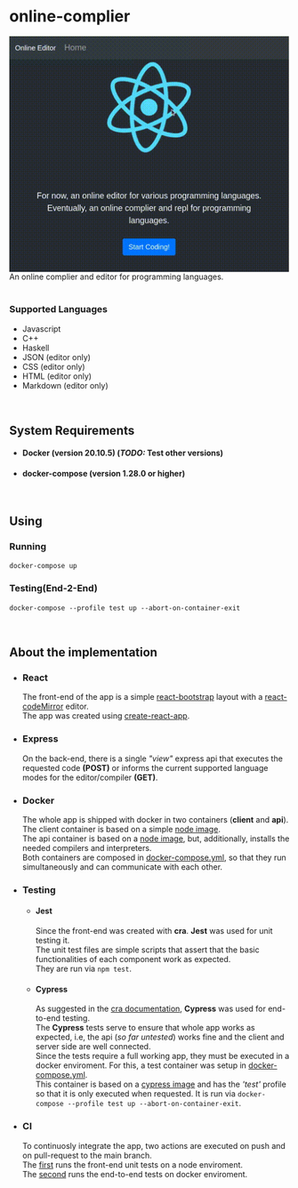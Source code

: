 # online-complier

<img align="right" src="sample.gif">

  An online complier and editor for programming languages.
<br>
<br>


### Supported Languages

* Javascript
* C++
* Haskell
* JSON (editor only)
* CSS (editor only)
* HTML (editor only)
* Markdown (editor only)

<br>

## System Requirements

- #### Docker (version 20.10.5) (_TODO:_ Test other versions)
- #### docker-compose (version 1.28.0 or higher)

<br>

## Using

### Running

```
docker-compose up
```

### Testing(End-2-End)

```
docker-compose --profile test up --abort-on-container-exit
```

<br>

## About the implementation

- ### React
  The front-end of the app is a simple [react-bootstrap](https://react-bootstrap.github.io/) layout with a [react-codeMirror](https://uiwjs.github.io/react-codemirror/) editor. <br>
  The app was created using [create-react-app](https://create-react-app.dev/docs/getting-started/).

- ### Express
  On the back-end, there is a single _"view"_ express api that executes the requested code __(POST)__ or informs the current supported language modes for the editor/compiler __(GET)__.

- ### Docker
  The whole app is shipped with docker in two containers (__client__ and __api__). <br>
  The client container is based on a simple [node image](https://hub.docker.com/_/node). <br>
  The api container is based on a [node image](https://hub.docker.com/_/node), but, additionally, installs the needed compilers and interpreters. <br>
  Both containers are composed in [docker-compose.yml](https://github.com/PedroASA/online-complier/blob/main/docker-compose.yml), so that they run simultaneously and can communicate with each other. 

- ### Testing
  * #### Jest
    Since the front-end was created with __cra__. __Jest__ was used for unit testing it. <br> 
    The unit test files are simple scripts that assert that the basic functionalities of each component work as expected. <br>
    They are run via ` npm test `.
    
  * #### Cypress
    As suggested in the [cra documentation](https://create-react-app.dev/docs/running-tests), __Cypress__ was used for end-to-end testing. <br>
    The __Cypress__ tests serve to ensure that whole app works as expected, i.e, the api (_so far untested_) works fine and the client and server side are well connected. <br>
    Since the tests require a full working app, they must be executed in a docker enviroment. For this, a test container was setup in [docker-compose.yml](https://github.com/PedroASA/online-complier/blob/main/docker-compose.yml). <br> 
    This container is based on a [cypress image](https://hub.docker.com/r/cypress/included) and has the _'test'_ profile so that it is only executed when requested.
    It is run via ` docker-compose --profile test up --abort-on-container-exit `.

- ### CI
  To continuosly integrate the app, two actions are executed on push and on pull-request to the main branch. <br>
  The [first](https://github.com/PedroASA/online-complier/blob/main/.github/workflows/node.js.yml) runs the front-end unit tests on a node enviroment. <br>
  The [second](https://github.com/PedroASA/online-complier/blob/main/.github/workflows/docker-test.yml) runs the end-to-end tests on docker enviroment. 

